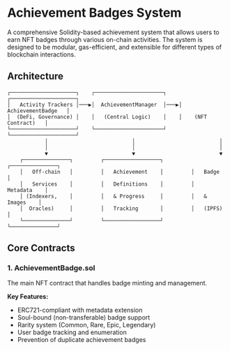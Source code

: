 # Achievement Badges System

A comprehensive Solidity-based achievement system that allows users to earn NFT badges through various on-chain activities. The system is designed to be modular, gas-efficient, and extensible for different types of blockchain interactions.

## Architecture

```
┌─────────────────────┐    ┌──────────────────────┐    ┌─────────────────────┐
│   Activity Trackers │───▶│  AchievementManager  │───▶│  AchievementBadge   │
│  (DeFi, Governance) │    │   (Central Logic)    │    │    (NFT Contract)   │
└─────────────────────┘    └──────────────────────┘    └─────────────────────┘
            │                           │                           │
            │                           │                           │
            ▼                           ▼                           ▼
    ┌───────────────┐         ┌──────────────────┐         ┌───────────────┐
    │   Off-chain   │         │   Achievement    │         │   Badge       │
    │   Services    │         │   Definitions    │         │   Metadata    │
    │ (Indexers,    │         │   & Progress     │         │   & Images    │
    │  Oracles)     │         │   Tracking       │         │   (IPFS)      │
    └───────────────┘         └──────────────────┘         └───────────────┘
```

## Core Contracts

### 1. AchievementBadge.sol

The main NFT contract that handles badge minting and management.

**Key Features:**
- ERC721-compliant with metadata extension
- Soul-bound (non-transferable) badge support
- Rarity system (Common, Rare, Epic, Legendary)
- User badge tracking and enumeration
- Prevention of duplicate achievement badges
